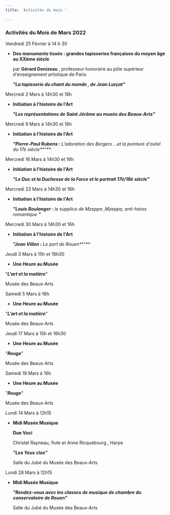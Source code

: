 ```yaml
---
title: 'Activités du mois '

---
```

### Activités du Mois de Mars 2022

Vendredi 25 Février à 14 h 30

* **Des monuments tissés : grandes tapisseries françaises du moyen âge au XXème siècle**

  par **Gérard Denizeau** , professeur honoraire au pôle supérieur d'enseignement artistique de Paris

  **_"La tapisserie du chant du monde , de Jean Lurçat"_**

Mercredi 2 Mars à 14h30 et 16h

* **Initiation à l'histoire de l'Art**

  **_"Les représentations de Saint Jérôme au musée des Beaux-Arts"_**

Mercredi 9 Mars à 14h30 et 16h

* **Initiation à l'histoire de l'Art**

  **_"Pierre-Paul Rubens :_** _L'adoration des Bergers ...et la peinture d'autel du 17è siècle**"**_

Mercredi 16 Mars à 14h30 et 16h

* **Initiation à l'histoire de l'Art**

  **_"Le Duc  et la Duchesse de la Force et le portrait 17è/18è siècle"_**

Mercredi 23 Mars à 14h30 et 16h

* **Initiation à l'histoire de l'Art**

  **_"Louis Boulanger :_** _le supplice de Mzeppa ,Mzeppa, anti-héros romantique **"**_

Mercredi 30 Mars à 14h30 et 16h

* **Initiation à l'histoire de l'Art**

  **_"Jean Villon :_** _Le port de Rouen**"**_

Jeudi 3 Mars à 15h et 16h30

* **Une Heure au Musée**

"**_L'art et la matière_**"

Musée des Beaux-Arts

Samedi 5 Mars à 16h

* **Une Heure au Musée**

"**_L'art et la matière_**"

Musée des Beaux-Arts

Jeudi 17 Mars à 15h et 16h30

* **Une Heure au Musée**

"**_Rouge_**"

Musée des Beaux-Arts

Samedi 19 Mars à 16h

* **Une Heure au Musée**

"**_Rouge_**"

Musée des Beaux-Arts

Lundi 14 Mars à 12h15

* **Midi Musée Musique**

  **Due Voci**

  Christel Rayneau, flute et Anne Ricquebourg , Harpe

  **_"Les Yeux clos"_**  

  Salle du Jubé du Musée des Beaux-Arts 

Lundi 28 Mars à 12h15

* **Midi Musée Musique**

  **_"Rendez-vous avec les classes de musique de chambre du conservatoire de Rouen"_**

  Salle du Jubé du Musée des Beaux-Arts 